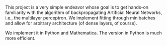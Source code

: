 This project is a very simple endeavor whose goal is to get hands-on familiarity with the algorithm of backpropagating Artificial Neural Networks, i.e., the multilayer perceptron. We implement fitting through minibatches and allow for arbitrary architecture (of dense layers, of course). 

We implement it in Python and Mathematica. The version in Python is much more efficient. 
